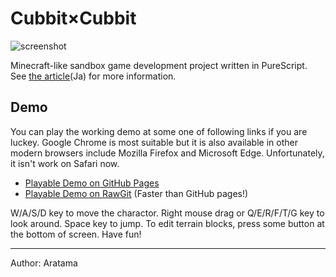 
# Cubbit×Cubbit

![screenshot](https://rawgit.com/aratama/cubbit/master/res/screenshot/screenshot4.png)

Minecraft-like sandbox game development project written in PureScript. See [the article](http://qiita.com/hiruberuto/items/5321d8cebce7b87851f6)(Ja) for more information.

## Demo

You can play the working demo at some one of following links if you are luckey. Google Chrome is most suitable but it is also available in other modern browsers include Mozilla Firefox and Microsoft Edge. Unfortunately, it isn't work on Safari now.

* [Playable Demo on GitHub Pages](https://aratama.github.io/cubbit/)
* [Playable Demo on RawGit](https://cdn.rawgit.com/aratama/cubbit/6909a1cc5af47cafbb9a5151bb9a42c000addce4/docs/index.html) (Faster than GitHub pages!)

W/A/S/D key to move the charactor. Right mouse drag or Q/E/R/F/T/G key to look  around. Space key to jump. To edit terrain blocks, press some button at the bottom of screen. Have fun!

----

Author: Aratama